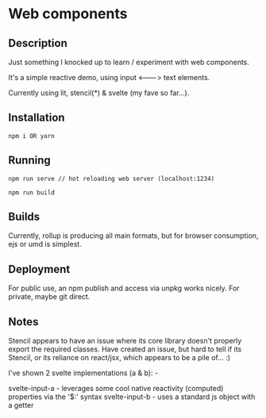 Web components
==============

Description
-----------

Just something I knocked up to learn / experiment with web components.

It's a simple reactive demo, using input <---> text elements.

Currently using lit, stencil(*) & svelte (my fave so far...).

Installation
------------

```
npm i OR yarn
```

Running
-------

```
npm run serve // hot reloading web server (localhost:1234)

npm run build

```

Builds
------

Currently, rollup is producing all main formats, but for browser consumption, ejs or umd is simplest.

Deployment
----------
For public use, an npm publish and access via unpkg works nicely. For private, maybe git direct.

Notes
-----

Stencil appears to have an issue where its core library doesn't properly export the required classes.
Have created an issue, but hard to tell if its Stencil, or its reliance on react/jsx, which appears to be a pile of... :)

I've shown 2 svelte implementations (a & b): -

svelte-input-a - leverages some cool native reactivity (computed) properties via the '$:' syntax
svelte-input-b - uses a standard js object with a getter 
